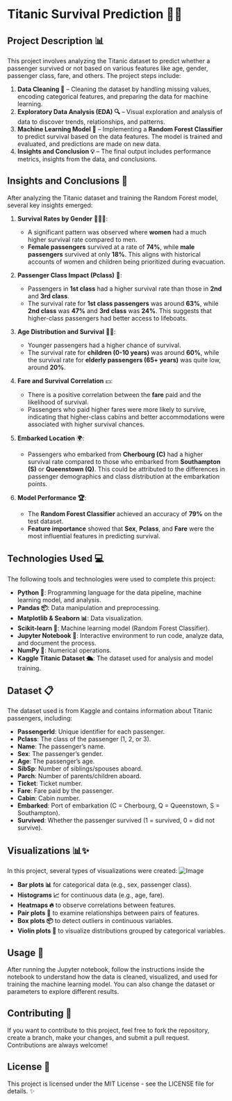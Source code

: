 # Titanic Survival Prediction 🚢💥

## Project Description 📊
This project involves analyzing the Titanic dataset to predict whether a passenger survived or not based on various features like age, gender, passenger class, fare, and others. The project steps include:
1. **Data Cleaning 🧹** – Cleaning the dataset by handling missing values, encoding categorical features, and preparing the data for machine learning.
2. **Exploratory Data Analysis (EDA) 🔍** – Visual exploration and analysis of data to discover trends, relationships, and patterns.
3. **Machine Learning Model 🤖** – Implementing a **Random Forest Classifier** to predict survival based on the data features. The model is trained and evaluated, and predictions are made on new data.
4. **Insights and Conclusion 💡** – The final output includes performance metrics, insights from the data, and conclusions.

## Insights and Conclusions 📝
After analyzing the Titanic dataset and training the Random Forest model, several key insights emerged:

1. **Survival Rates by Gender** 🧑‍🤝‍🧑: 
   - A significant pattern was observed where **women** had a much higher survival rate compared to men. 
   - **Female passengers** survived at a rate of **74%**, while **male passengers** survived at only **18%**. This aligns with historical accounts of women and children being prioritized during evacuation.

2. **Passenger Class Impact (Pclass)** 🚂:
   - Passengers in **1st class** had a higher survival rate than those in **2nd** and **3rd class**. 
   - The survival rate for **1st class passengers** was around **63%**, while **2nd class** was **47%** and **3rd class** was **24%**. This suggests that higher-class passengers had better access to lifeboats.

3. **Age Distribution and Survival** 👶👵:
   - Younger passengers had a higher chance of survival. 
   - The survival rate for **children (0-10 years)** was around **60%**, while the survival rate for **elderly passengers (65+ years)** was quite low, around **20%**.

4. **Fare and Survival Correlation** 💵:
   - There is a positive correlation between the **fare** paid and the likelihood of survival. 
   - Passengers who paid higher fares were more likely to survive, indicating that higher-class cabins and better accommodations were associated with higher survival chances.

5. **Embarked Location** 🌍:
   - Passengers who embarked from **Cherbourg (C)** had a higher survival rate compared to those who embarked from **Southampton (S)** or **Queenstown (Q)**. This could be attributed to the differences in passenger demographics and class distribution at the embarkation points.

6. **Model Performance 🏆**:
   - The **Random Forest Classifier** achieved an accuracy of **79%** on the test dataset.
   - **Feature importance** showed that **Sex**, **Pclass**, and **Fare** were the most influential features in predicting survival.

## Technologies Used 💻
The following tools and technologies were used to complete this project:

- **Python 🐍**: Programming language for the data pipeline, machine learning model, and analysis.
- **Pandas 📦**: Data manipulation and preprocessing.
- **Matplotlib & Seaborn 📊**: Data visualization.
- **Scikit-learn 🔧**: Machine learning model (Random Forest Classifier).
- **Jupyter Notebook 📓**: Interactive environment to run code, analyze data, and document the process.
- **NumPy 🔢**: Numerical operations.
- **Kaggle Titanic Dataset 🛳️**: The dataset used for analysis and model training.

## Dataset 📋
The dataset used is from Kaggle and contains information about Titanic passengers, including:
- **PassengerId**: Unique identifier for each passenger.
- **Pclass**: The class of the passenger (1, 2, or 3).
- **Name**: The passenger’s name.
- **Sex**: The passenger’s gender.
- **Age**: The passenger’s age.
- **SibSp**: Number of siblings/spouses aboard.
- **Parch**: Number of parents/children aboard.
- **Ticket**: Ticket number.
- **Fare**: Fare paid by the passenger.
- **Cabin**: Cabin number.
- **Embarked**: Port of embarkation (C = Cherbourg, Q = Queenstown, S = Southampton).
- **Survived**: Whether the passenger survived (1 = survived, 0 = did not survive).

## Visualizations 📊✨
In this project, several types of visualizations were created:
![Image](https://github.com/user-attachments/assets/3ba19fe5-c05c-49b4-b4df-4849eb39423a)
- **Bar plots 📊** for categorical data (e.g., sex, passenger class).
- **Histograms 📈** for continuous data (e.g., age, fare).
- **Heatmaps 🔥** to observe correlations between features.
- **Pair plots 🔗** to examine relationships between pairs of features.
- **Box plots 📦** to detect outliers in continuous variables.
- **Violin plots 🎻** to visualize distributions grouped by categorical variables.

## Usage 🏁
After running the Jupyter notebook, follow the instructions inside the notebook to understand how the data is cleaned, visualized, and used for training the machine learning model. You can also change the dataset or parameters to explore different results.

## Contributing 🤝
If you want to contribute to this project, feel free to fork the repository, create a branch, make your changes, and submit a pull request. Contributions are always welcome!

## License 📜
This project is licensed under the MIT License - see the LICENSE file for details. ✨
